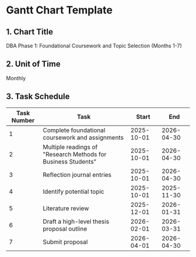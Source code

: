 # Gantt Chart Template

## 1. Chart Title
DBA Phase 1: Foundational Coursework and Topic Selection (Months 1-7)

## 2. Unit of Time
Monthly

## 3. Task Schedule

| Task Number | Task | Start | End |
|-------------|------|-------|-----|
| 1 | Complete foundational coursework and assignments | 2025-10-01 | 2026-04-30 |
| 2 | Multiple readings of "Research Methods for Business Students" | 2025-10-01 | 2026-04-30 |
| 3 | Reflection journal entries | 2025-10-01 | 2026-04-30 |
| 4 | Identify potential topic | 2025-10-01 | 2025-11-30 |
| 5 | Literature review | 2025-12-01 | 2026-01-31 |
| 6 | Draft a high-level thesis proposal outline | 2026-02-01 | 2026-03-31 |
| 7 | Submit proposal | 2026-04-01 | 2026-04-30 |